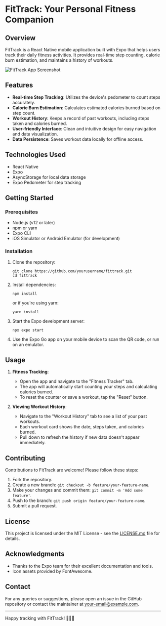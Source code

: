 # FitTrack: Your Personal Fitness Companion

## Overview

FitTrack is a React Native mobile application built with Expo that helps users track their daily fitness activities. It provides real-time step counting, calorie burn estimation, and maintains a history of workouts.

![FitTrack App Screenshot](path_to_screenshot.png)

## Features

- **Real-time Step Tracking**: Utilizes the device's pedometer to count steps accurately.
- **Calorie Burn Estimation**: Calculates estimated calories burned based on step count.
- **Workout History**: Keeps a record of past workouts, including steps taken and calories burned.
- **User-friendly Interface**: Clean and intuitive design for easy navigation and data visualization.
- **Data Persistence**: Saves workout data locally for offline access.

## Technologies Used

- React Native
- Expo
- AsyncStorage for local data storage
- Expo Pedometer for step tracking

## Getting Started

### Prerequisites

- Node.js (v12 or later)
- npm or yarn
- Expo CLI
- iOS Simulator or Android Emulator (for development)

### Installation

1. Clone the repository:
   ```
   git clone https://github.com/yourusername/fittrack.git
   cd fittrack
   ```

2. Install dependencies:
   ```
   npm install
   ```
   or if you're using yarn:
   ```
   yarn install
   ```

3. Start the Expo development server:
   ```
   npx expo start
   ```

4. Use the Expo Go app on your mobile device to scan the QR code, or run on an emulator.

## Usage

1. **Fitness Tracking**: 
   - Open the app and navigate to the "Fitness Tracker" tab.
   - The app will automatically start counting your steps and calculating calories burned.
   - To reset the counter or save a workout, tap the "Reset" button.

2. **Viewing Workout History**:
   - Navigate to the "Workout History" tab to see a list of your past workouts.
   - Each workout card shows the date, steps taken, and calories burned.
   - Pull down to refresh the history if new data doesn't appear immediately.

## Contributing

Contributions to FitTrack are welcome! Please follow these steps:

1. Fork the repository.
2. Create a new branch: `git checkout -b feature/your-feature-name`.
3. Make your changes and commit them: `git commit -m 'Add some feature'`.
4. Push to the branch: `git push origin feature/your-feature-name`.
5. Submit a pull request.

## License

This project is licensed under the MIT License - see the [LICENSE.md](LICENSE.md) file for details.

## Acknowledgments

- Thanks to the Expo team for their excellent documentation and tools.
- Icon assets provided by FontAwesome.

## Contact

For any queries or suggestions, please open an issue in the GitHub repository or contact the maintainer at [your-email@example.com](mailto:your-email@example.com).

---

Happy tracking with FitTrack! 🏃‍♂️💪
